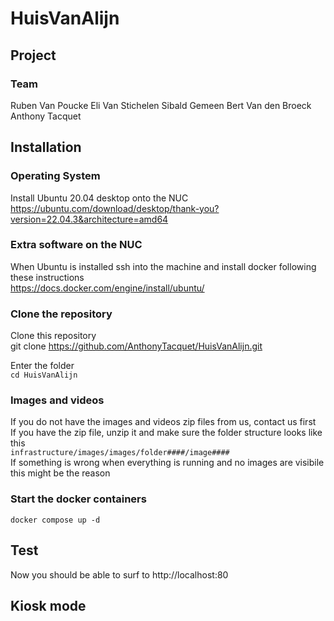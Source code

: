 # HuisVanAlijn
## Project
### Team
Ruben Van Poucke
Eli Van Stichelen
Sibald Gemeen
Bert Van den Broeck
Anthony Tacquet
## Installation

### Operating System
Install Ubuntu 20.04 desktop onto the NUC \
https://ubuntu.com/download/desktop/thank-you?version=22.04.3&architecture=amd64

### Extra software on the NUC
When Ubuntu is installed ssh into the machine and install docker following these instructions \
https://docs.docker.com/engine/install/ubuntu/

### Clone the repository
Clone this repository \
git clone https://github.com/AnthonyTacquet/HuisVanAlijn.git

Enter the folder \
```cd HuisVanAlijn```

### Images and videos
If you do not have the images and videos zip files from us, contact us first \
If you have the zip file, unzip it and make sure the folder structure looks like this \
```infrastructure/images/images/folder####/image####``` \
If something is wrong when everything is running and no images are visibile this might be the reason

### Start the docker containers
```docker compose up -d```

## Test
Now you should be able to surf to http://localhost:80

## Kiosk mode
